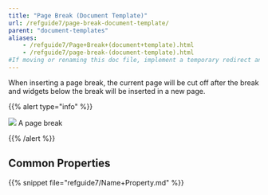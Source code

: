 ```yaml
---
title: "Page Break (Document Template)"
url: /refguide7/page-break-document-template/
parent: "document-templates"
aliases:
    - /refguide7/Page+Break+(document+template).html
    - /refguide7/page-break-(document-template).html
#If moving or renaming this doc file, implement a temporary redirect and let the respective team know they should update the URL in the product. See Mapping to Products for more details.
---
```



When inserting a page break, the current page will be cut off after the break and widgets below the break will be inserted in a new page.

{{% alert type="info" %}}

![](/attachments/refguide7/desktop-modeler/document-templates/page-break-document-template/918135.png)
A page break

{{% /alert %}}

## Common Properties

{{% snippet file="refguide7/Name+Property.md" %}}
